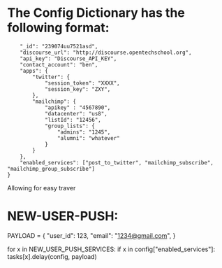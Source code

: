 # The Config Dictionary has the following format:

```CONFIG = {
    "_id": "239074uu7521asd",
    "discourse_url": "http://discourse.opentechschool.org",
    "api_key": "Discourse_API_KEY",
    "contact_account": "ben",
    "apps": {
        "twitter": {
            "session_token": "XXXX",
            "session_key": "ZXY",
        },
        "mailchimp": {
            "apikey" : "4567890",
            "datacenter": "us8",
            "listId": "12456",
            "group_lists": {
                "admins": "1245",
                "alumni": "whatever"
            }
        }
    },
    "enabled_services": ["post_to_twitter", "mailchimp_subscribe", "mailchimp_group_subscribe"]
}
```

Allowing for easy traver

# NEW-USER-PUSH:

PAYLOAD = {
    "user_id": 123,
    "email": "1234@gmail.com",
}


for x in NEW_USER_PUSH_SERVICES:
    if x in config["enabled_services"]:
        tasks[x].delay(config, payload)